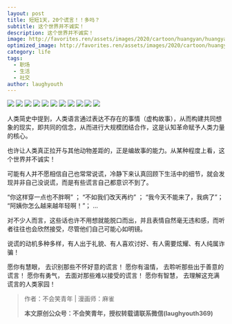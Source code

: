 ```yaml
---
layout: post
title: 短短1天，20个谎言！！多吗？
subtitle: 这个世界并不诚实！
description: 这个世界并不诚实！
image: http://favorites.ren/assets/images/2020/cartoon/huangyan/huangyan00.jpeg
optimized_image: http://favorites.ren/assets/images/2020/cartoon/huangyan/huangyan00.jpeg
category: life
tags:
  - 职场
  - 生活
  - 社交
author: laughyouth
---
```


![](http://favorites.ren/assets/images/2020/cartoon/huangyan/huangyan01.jpg)
![](http://favorites.ren/assets/images/2020/cartoon/huangyan/huangyan02.jpg)
![](http://favorites.ren/assets/images/2020/cartoon/huangyan/huangyan03.jpg)
![](http://favorites.ren/assets/images/2020/cartoon/huangyan/huangyan04.jpg)
![](http://favorites.ren/assets/images/2020/cartoon/huangyan/huangyan05.jpg)
![](http://favorites.ren/assets/images/2020/cartoon/huangyan/huangyan06.jpg)
![](http://favorites.ren/assets/images/2020/cartoon/huangyan/huangyan07.jpg)
![](http://favorites.ren/assets/images/2020/cartoon/huangyan/huangyan08.jpg)
![](http://favorites.ren/assets/images/2020/cartoon/huangyan/huangyan09.jpg)
![](http://favorites.ren/assets/images/2020/cartoon/huangyan/huangyan10.jpg)
![](http://favorites.ren/assets/images/2020/cartoon/huangyan/huangyan11.jpg)

人类简史中提到，人类语言通过表达不存在的事情（虚构故事），从而构建共同想象的现实，即共同的信念，从而进行大规模团结合作，这是认知革命赋予人类力量的核心。

也许让人类真正拉开与其他动物差距的，正是编故事的能力。从某种程度上看，这个世界并不诚实！

可能有人并不愿相信自己也常常说谎，冷静下来认真回顾下生活中的细节，就会发现并非自己没说谎，而是有些谎言自己都意识不到了。

“你这样穿一点也不胖啊” ；
“不如我们改天再约” ；
“我今天不能来了，我病了”；
“阿姨你怎么越来越年轻啊！”；
...

对不少人而言，这些话也许不用想就能脱口而出，并且表情自然毫无违和感，而听者往往也会欣然接受，尽管他们自己可能心如明镜。

说谎的动机多种多样，有人出于礼貌、有人喜欢讨好、有人需要炫耀、有人纯属诈骗！

愿你有慧眼，
去识别那些不怀好意的谎言！
愿你有温情，
去聆听那些出于善意的谎言！
愿你有勇气，
去面对那些难以接受的谎言！
愿你有智慧，
去理解这充满谎言的人类家园！

>作者：不会笑青年 | 漫画师：麻雀
>
>**本文原创公众号：不会笑青年，授权转载请联系微信(laughyouth369)**